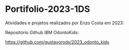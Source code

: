 # **Portifolio-2023-1DS**
Atividades e projetos realizados por Enzo Costa em 2023:

Repositório Github IBM OdontoKids:

<https://github.com/gustavorods/2023_odonto_kids>
